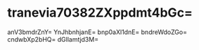 # tranevia70382ZXppdmt4bGc=
anV3bmdrZnY=
YnJhbnhjanE=
bnp0aXl1dnE=
bndreWdoZGo=
cndwbXp2bHQ=
dGllamtjd3M=
